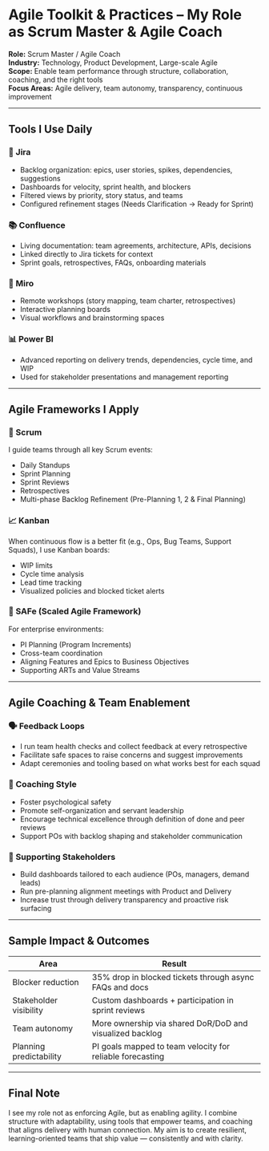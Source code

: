 # Agile Toolkit & Practices – My Role as Scrum Master & Agile Coach

**Role:** Scrum Master / Agile Coach  
**Industry:** Technology, Product Development, Large-scale Agile  
**Scope:** Enable team performance through structure, collaboration, coaching, and the right tools  
**Focus Areas:** Agile delivery, team autonomy, transparency, continuous improvement

---

## Tools I Use Daily

### 📌 Jira  
- Backlog organization: epics, user stories, spikes, dependencies, suggestions  
- Dashboards for velocity, sprint health, and blockers  
- Filtered views by priority, story status, and teams  
- Configured refinement stages (Needs Clarification → Ready for Sprint)

### 📚 Confluence  
- Living documentation: team agreements, architecture, APIs, decisions  
- Linked directly to Jira tickets for context  
- Sprint goals, retrospectives, FAQs, onboarding materials

### 🧠 Miro  
- Remote workshops (story mapping, team charter, retrospectives)  
- Interactive planning boards  
- Visual workflows and brainstorming spaces

### 📊 Power BI  
- Advanced reporting on delivery trends, dependencies, cycle time, and WIP  
- Used for stakeholder presentations and management reporting

---

## Agile Frameworks I Apply

### 🔁 Scrum  
I guide teams through all key Scrum events:
- Daily Standups  
- Sprint Planning  
- Sprint Reviews  
- Retrospectives  
- Multi-phase Backlog Refinement (Pre-Planning 1, 2 & Final Planning)

### 📈 Kanban  
When continuous flow is a better fit (e.g., Ops, Bug Teams, Support Squads), I use Kanban boards:
- WIP limits  
- Cycle time analysis  
- Lead time tracking  
- Visualized policies and blocked ticket alerts

### 🧩 SAFe (Scaled Agile Framework)  
For enterprise environments:
- PI Planning (Program Increments)  
- Cross-team coordination  
- Aligning Features and Epics to Business Objectives  
- Supporting ARTs and Value Streams

---

## Agile Coaching & Team Enablement

### 🗣️ Feedback Loops  
- I run team health checks and collect feedback at every retrospective  
- Facilitate safe spaces to raise concerns and suggest improvements  
- Adapt ceremonies and tooling based on what works best for each squad

### 🌱 Coaching Style  
- Foster psychological safety  
- Promote self-organization and servant leadership  
- Encourage technical excellence through definition of done and peer reviews  
- Support POs with backlog shaping and stakeholder communication

### 🤝 Supporting Stakeholders  
- Build dashboards tailored to each audience (POs, managers, demand leads)  
- Run pre-planning alignment meetings with Product and Delivery  
- Increase trust through delivery transparency and proactive risk surfacing

---

## Sample Impact & Outcomes

| Area                      | Result                                                   |
|---------------------------|----------------------------------------------------------|
| Blocker reduction         | 35% drop in blocked tickets through async FAQs and docs |
| Stakeholder visibility    | Custom dashboards + participation in sprint reviews      |
| Team autonomy             | More ownership via shared DoR/DoD and visualized backlog |
| Planning predictability   | PI goals mapped to team velocity for reliable forecasting|

---

## Final Note

I see my role not as enforcing Agile, but as enabling agility. I combine structure with adaptability, using tools that empower teams, and coaching that aligns delivery with human connection. My aim is to create resilient, learning-oriented teams that ship value — consistently and with clarity.

